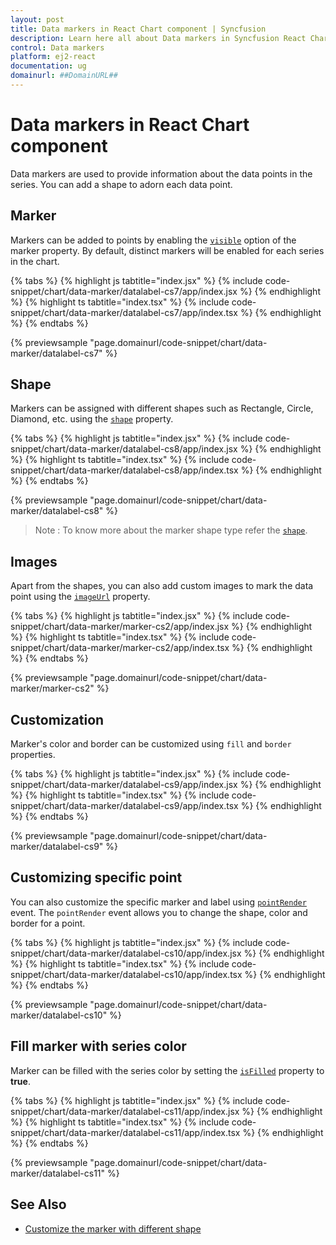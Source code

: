 ```yaml
---
layout: post
title: Data markers in React Chart component | Syncfusion
description: Learn here all about Data markers in Syncfusion React Chart component of Syncfusion Essential JS 2 and more.
control: Data markers 
platform: ej2-react
documentation: ug
domainurl: ##DomainURL##
---
```


# Data markers in React Chart component

Data markers are used to provide information about the data points in the series. You can add a shape to adorn each data point.

<!-- markdownlint-disable MD036 -->

## Marker

<!-- markdownlint-disable MD036 -->

Markers can be added to points by enabling the [`visible`](https://ej2.syncfusion.com/react/documentation/api/chart/markerSettings/#visible) option of the marker property. By default, distinct markers will be enabled for each series in the chart.

{% tabs %}
{% highlight js tabtitle="index.jsx" %}
{% include code-snippet/chart/data-marker/datalabel-cs7/app/index.jsx %}
{% endhighlight %}
{% highlight ts tabtitle="index.tsx" %}
{% include code-snippet/chart/data-marker/datalabel-cs7/app/index.tsx %}
{% endhighlight %}
{% endtabs %}

 {% previewsample "page.domainurl/code-snippet/chart/data-marker/datalabel-cs7" %}

## Shape

Markers can be assigned with different shapes such as Rectangle, Circle, Diamond, etc. using the [`shape`](https://ej2.syncfusion.com/react/documentation/api/chart/markerSettings/#shape) property.

{% tabs %}
{% highlight js tabtitle="index.jsx" %}
{% include code-snippet/chart/data-marker/datalabel-cs8/app/index.jsx %}
{% endhighlight %}
{% highlight ts tabtitle="index.tsx" %}
{% include code-snippet/chart/data-marker/datalabel-cs8/app/index.tsx %}
{% endhighlight %}
{% endtabs %}

 {% previewsample "page.domainurl/code-snippet/chart/data-marker/datalabel-cs8" %}

>Note : To know more about the marker shape type refer the [`shape`](https://ej2.syncfusion.com/react/documentation/api/chart/markerSettings/#shape).

## Images

Apart from the shapes, you can also add custom images to mark the data point using the [`imageUrl`](https://ej2.syncfusion.com/react/documentation/api/chart/markerSettings/#imageurl) property.

{% tabs %}
{% highlight js tabtitle="index.jsx" %}
{% include code-snippet/chart/data-marker/marker-cs2/app/index.jsx %}
{% endhighlight %}
{% highlight ts tabtitle="index.tsx" %}
{% include code-snippet/chart/data-marker/marker-cs2/app/index.tsx %}
{% endhighlight %}
{% endtabs %}

 {% previewsample "page.domainurl/code-snippet/chart/data-marker/marker-cs2" %}

## Customization

Marker's color and border can be customized using `fill` and `border` properties.

{% tabs %}
{% highlight js tabtitle="index.jsx" %}
{% include code-snippet/chart/data-marker/datalabel-cs9/app/index.jsx %}
{% endhighlight %}
{% highlight ts tabtitle="index.tsx" %}
{% include code-snippet/chart/data-marker/datalabel-cs9/app/index.tsx %}
{% endhighlight %}
{% endtabs %}

 {% previewsample "page.domainurl/code-snippet/chart/data-marker/datalabel-cs9" %}

## Customizing specific point

You can also customize the specific marker and label using [`pointRender`](https://ej2.syncfusion.com/react/documentation/api/chart/#pointrender-emittypeipointrendereventargs) event. The `pointRender` event allows you to change the shape, color and border for a point.

{% tabs %}
{% highlight js tabtitle="index.jsx" %}
{% include code-snippet/chart/data-marker/datalabel-cs10/app/index.jsx %}
{% endhighlight %}
{% highlight ts tabtitle="index.tsx" %}
{% include code-snippet/chart/data-marker/datalabel-cs10/app/index.tsx %}
{% endhighlight %}
{% endtabs %}

 {% previewsample "page.domainurl/code-snippet/chart/data-marker/datalabel-cs10" %}

## Fill marker with series color

Marker can be filled with the series color by setting the [`isFilled`](https://ej2.syncfusion.com/react/documentation/api/chart/markerSettingsModel/#isFilled-boolean) property to <b>true</b>.

{% tabs %}
{% highlight js tabtitle="index.jsx" %}
{% include code-snippet/chart/data-marker/datalabel-cs11/app/index.jsx %}
{% endhighlight %}
{% highlight ts tabtitle="index.tsx" %}
{% include code-snippet/chart/data-marker/datalabel-cs11/app/index.tsx %}
{% endhighlight %}
{% endtabs %}

 {% previewsample "page.domainurl/code-snippet/chart/data-marker/datalabel-cs11" %}

## See Also

* [Customize the marker with different shape](./how-to/#customize-the-marker-with-different-shape)
